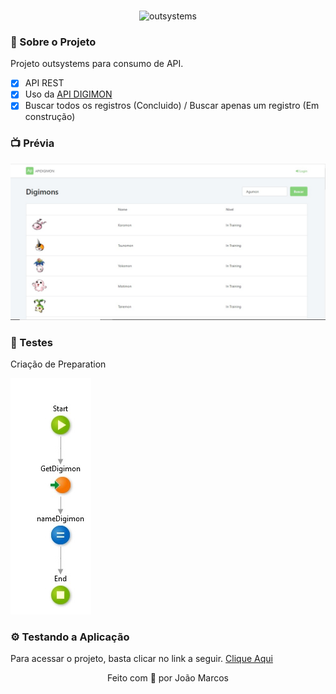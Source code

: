 <br/>
<p align="center">
  <img src="https://i.ibb.co/dBnfyLx/outsystems-vector-logo.png" alt="outsystems" width="200" height="120" /></a
</p>

### 📃 Sobre o Projeto

Projeto outsystems para consumo de API.
- [x] API REST 
- [x] Uso da [API DIGIMON](https://digimon-api.herokuapp.com/)
- [x] Buscar todos os registros (Concluido) / Buscar apenas um registro (Em construção)

### 📺 Prévia
![previa](img/home.jpg)

### 🧪 Testes
Criação de Preparation

![test](img/1.jpg)


### ⚙️ Testando a Aplicação
Para acessar o projeto, basta clicar no link a seguir.
[Clique Aqui](https://personal-1s0rwutw.outsystemscloud.com/APIDIGIMON/)


<p align="center">
Feito com 💛 por João Marcos
</p>